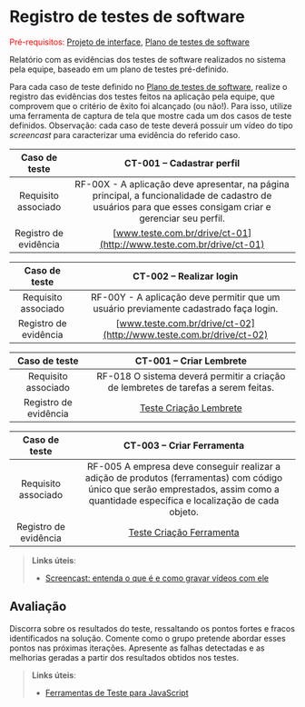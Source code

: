 # Registro de testes de software

<span style="color:red">Pré-requisitos: <a href="05-Projeto-interface.md"> Projeto de interface</a></span>, <a href="08-Plano-testes-software.md"> Plano de testes de software</a>

Relatório com as evidências dos testes de software realizados no sistema pela equipe, baseado em um plano de testes pré-definido.

Para cada caso de teste definido no <a href="08-Plano-testes-software.md"> Plano de testes de software</a>, realize o registro das evidências dos testes feitos na aplicação pela equipe, que comprovem que o critério de êxito foi alcançado (ou não!). Para isso, utilize uma ferramenta de captura de tela que mostre cada um dos casos de teste definidos. Observação: cada caso de teste deverá possuir um vídeo do tipo _screencast_ para caracterizar uma evidência do referido caso.

| **Caso de teste** 	| **CT-001 – Cadastrar perfil** 	|
|:---:	|:---:	|
| Requisito associado | RF-00X - A aplicação deve apresentar, na página principal, a funcionalidade de cadastro de usuários para que esses consigam criar e gerenciar seu perfil. |
| Registro de evidência | [www.teste.com.br/drive/ct-01](http://www.teste.com.br/drive/ct-01) |

| **Caso de teste** 	| **CT-002 – Realizar login** 	|
|:---:	|:---:	|
| Requisito associado | RF-00Y - A aplicação deve permitir que um usuário previamente cadastrado faça login. |
| Registro de evidência | [www.teste.com.br/drive/ct-02](http://www.teste.com.br/drive/ct-02) |

| **Caso de teste** 	| **CT-001 – Criar Lembrete** 	|
|:---:	|:---:	|
| Requisito associado | RF-018 O sistema deverá permitir a criação de lembretes de tarefas a serem feitas. |
| Registro de evidência |  [Teste Criação Lembrete](https://drive.google.com/file/d/1OSIfO9uy3BSxYGjahiTFpTFONgi1Ev-U/view?usp=sharing) |

| **Caso de teste** 	| **CT-003 – Criar Ferramenta** 	|
|:---:	|:---:	|
| Requisito associado | RF-005 A empresa deve conseguir realizar a adição de produtos (ferramentas) com código único que serão emprestados, assim como a quantidade específica e localização de cada objeto. |
| Registro de evidência |  [Teste Criação Ferramenta]([https://drive.google.com/file/d/1OSIfO9uy3BSxYGjahiTFpTFONgi1Ev-U/view?usp=sharing](https://drive.google.com/file/d/1RGV4Jmo5muY6fTLgNZ_A6I44CdYS4IPa/view?usp=sharing)) |


> **Links úteis**:
> - [Screencast: entenda o que é e como gravar vídeos com ele](https://rockcontent.com/br/blog/screencast/) 

## Avaliação

Discorra sobre os resultados do teste, ressaltando os pontos fortes e fracos identificados na solução. Comente como o grupo pretende abordar esses pontos nas próximas iterações. Apresente as falhas detectadas e as melhorias geradas a partir dos resultados obtidos nos testes.

> **Links úteis**:
> - [Ferramentas de Teste para JavaScript](https://geekflare.com/javascript-unit-testing/)
